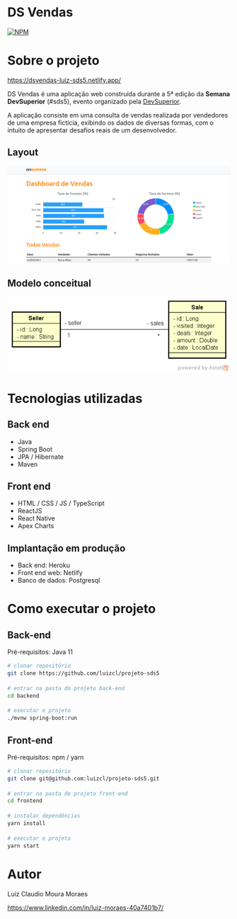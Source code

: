 # DS Vendas 
[![NPM](https://img.shields.io/npm/l/react)](https://github.com/luizcl/projeto-sds5/blob/main/LICENSE) 

# Sobre o projeto

https://dsvendas-luiz-sds5.netlify.app/

DS Vendas é uma aplicação web construída durante a 5ª edição da **Semana DevSuperior** (#sds5), evento organizado pela [DevSuperior](https://devsuperior.com "Site da DevSuperior").

A aplicação consiste em uma consulta de vendas realizada por vendedores de uma empresa fictícia, exibindo os dados de diversas formas, com o intuito de apresentar desafios reais de um desenvolvedor.

## Layout
![Web](https://github.com/luizcl/assets/blob/main/frontend.PNG)

## Modelo conceitual
![Modelo Conceitual](https://github.com/luizcl/assets/blob/main/conceptual-model-sds5.png)

# Tecnologias utilizadas
## Back end
- Java
- Spring Boot
- JPA / Hibernate
- Maven
## Front end
- HTML / CSS / JS / TypeScript
- ReactJS
- React Native
- Apex Charts
## Implantação em produção
- Back end: Heroku
- Front end web: Netlify
- Banco de dados: Postgresql

# Como executar o projeto

## Back-end
Pré-requisitos: Java 11

```bash
# clonar repositório
git clone https://github.com/luizcl/projeto-sds5

# entrar na pasta do projeto back-end
cd backend

# executar o projeto
./mvnw spring-boot:run
```

## Front-end
Pré-requisitos: npm / yarn

```bash
# clonar repositório
git clone git@github.com:luizcl/projeto-sds5.git

# entrar na pasta do projeto front-end
cd frontend

# instalar dependências
yarn install

# executar o projeto
yarn start
```

# Autor

Luiz Claudio Moura Moraes

https://www.linkedin.com/in/luiz-moraes-40a7401b7/

